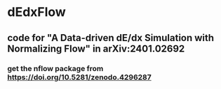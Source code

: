 # dEdxFlow
## code for "A Data-driven dE/dx Simulation with Normalizing Flow" in arXiv:2401.02692
### get the nflow package from https://doi.org/10.5281/zenodo.4296287
